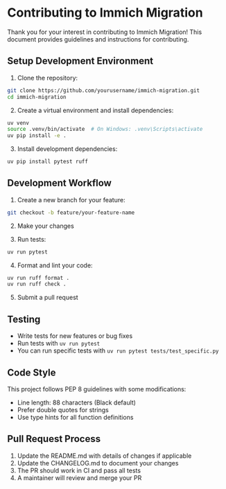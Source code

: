 # Contributing to Immich Migration

Thank you for your interest in contributing to Immich Migration! This document provides guidelines and instructions for contributing.

## Setup Development Environment

1. Clone the repository:
```bash
git clone https://github.com/yourusername/immich-migration.git
cd immich-migration
```

2. Create a virtual environment and install dependencies:
```bash
uv venv
source .venv/bin/activate  # On Windows: .venv\Scripts\activate
uv pip install -e .
```

3. Install development dependencies:
```bash
uv pip install pytest ruff
```

## Development Workflow

1. Create a new branch for your feature:
```bash
git checkout -b feature/your-feature-name
```

2. Make your changes

3. Run tests:
```bash
uv run pytest
```

4. Format and lint your code:
```bash
uv run ruff format .
uv run ruff check .
```

5. Submit a pull request

## Testing

- Write tests for new features or bug fixes
- Run tests with `uv run pytest`
- You can run specific tests with `uv run pytest tests/test_specific.py`

## Code Style

This project follows PEP 8 guidelines with some modifications:
- Line length: 88 characters (Black default)
- Prefer double quotes for strings
- Use type hints for all function definitions

## Pull Request Process

1. Update the README.md with details of changes if applicable
2. Update the CHANGELOG.md to document your changes
3. The PR should work in CI and pass all tests
4. A maintainer will review and merge your PR